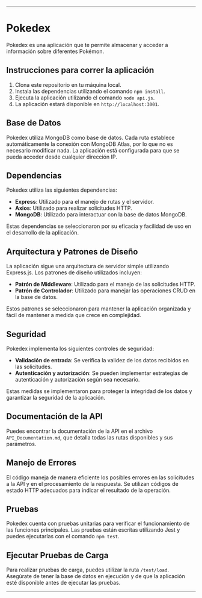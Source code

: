 
---

# Pokedex

Pokedex es una aplicación que te permite almacenar y acceder a información sobre diferentes Pokémon.

## Instrucciones para correr la aplicación

1. Clona este repositorio en tu máquina local.
2. Instala las dependencias utilizando el comando `npm install`.
3. Ejecuta la aplicación utilizando el comando `node api.js`.
4. La aplicación estará disponible en `http://localhost:3001`.

## Base de Datos

Pokedex utiliza MongoDB como base de datos. Cada ruta establece automáticamente la conexión con MongoDB Atlas, por lo que no es necesario modificar nada. La aplicación está configurada para que se pueda acceder desde cualquier dirección IP.

## Dependencias

Pokedex utiliza las siguientes dependencias:

- **Express**: Utilizado para el manejo de rutas y el servidor.
- **Axios**: Utilizado para realizar solicitudes HTTP.
- **MongoDB**: Utilizado para interactuar con la base de datos MongoDB.

Estas dependencias se seleccionaron por su eficacia y facilidad de uso en el desarrollo de la aplicación.

## Arquitectura y Patrones de Diseño

La aplicación sigue una arquitectura de servidor simple utilizando Express.js. Los patrones de diseño utilizados incluyen:

- **Patrón de Middleware**: Utilizado para el manejo de las solicitudes HTTP.
- **Patrón de Controlador**: Utilizado para manejar las operaciones CRUD en la base de datos.

Estos patrones se seleccionaron para mantener la aplicación organizada y fácil de mantener a medida que crece en complejidad.

## Seguridad

Pokedex implementa los siguientes controles de seguridad:

- **Validación de entrada**: Se verifica la validez de los datos recibidos en las solicitudes.
- **Autenticación y autorización**: Se pueden implementar estrategias de autenticación y autorización según sea necesario.

Estas medidas se implementaron para proteger la integridad de los datos y garantizar la seguridad de la aplicación.

## Documentación de la API

Puedes encontrar la documentación de la API en el archivo `API_Documentation.md`, que detalla todas las rutas disponibles y sus parámetros.

## Manejo de Errores

El código maneja de manera eficiente los posibles errores en las solicitudes a la API y en el procesamiento de la respuesta. Se utilizan códigos de estado HTTP adecuados para indicar el resultado de la operación.

## Pruebas

Pokedex cuenta con pruebas unitarias para verificar el funcionamiento de las funciones principales. Las pruebas están escritas utilizando Jest y puedes ejecutarlas con el comando `npm test`.

## Ejecutar Pruebas de Carga

Para realizar pruebas de carga, puedes utilizar la ruta `/test/load`. Asegúrate de tener la base de datos en ejecución y de que la aplicación esté disponible antes de ejecutar las pruebas.



---

